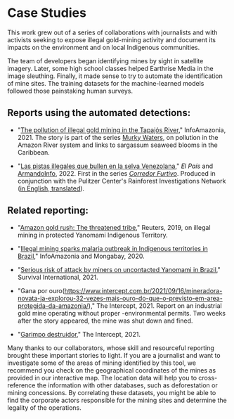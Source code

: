 # Case Studies

This work grew out of a series of collaborations with journalists and with activists seeking to expose illegal gold-mining activity and document its impacts on the environment and on local Indigenous communities.

The team of developers began identifying mines by sight in satellite imagery. Later, some high school classes helped Earthrise Media in the image sleuthing. Finally, it made sense to try to automate the identification of mine sites. The training datasets for the machine-learned models followed those painstaking human surveys.

## Reports using the automated detections:

- "[The pollution of illegal gold mining in the Tapajós River](https://infoamazonia.org/en/storymap/the-pollution-of-illegal-gold-mining-in-the-tapajos-river/)," InfoAmazonia, 2021. The story is part of the series [Murky Waters](https://infoamazonia.org/en/project/murky-waters/), on pollution in the Amazon River system and links to sargassum seaweed blooms in the Caribbean.

- "[Las pistas illegales que bullen en la selva Venezolana](https://elpais.com/internacional/2022-01-30/las-pistas-clandestinas-que-bullen-en-la-selva-venezolana.html)," *El País* and [ArmandoInfo](https://armando.info/la-mineria-ilegal-monto-sus-bases-aereas-en-la-selva/), 2022. First in the series *[Corredor Furtivo](https://armando.info/series/corredor-furtivo/)*. Produced in conjunction with the Pulitzer Center's Rainforest Investigations Network ([in English, translated](https://pulitzercenter.org/stories/illegal-mining-set-air-bases-jungle-spanish)).

## Related reporting:

- "[Amazon gold rush: The threatened tribe](https://www.reuters.com/graphics/BRAZIL-INDIGENOUS/MINING/rlgvdllonvo/index.html)," Reuters, 2019, on illegal mining in protected Yanomami Indigenous Territory.

- "[Illegal mining sparks malaria outbreak in Indigenous territories in Brazil](https://infoamazonia.org/en/2020/11/25/mineracao-ilegal-contribui-para-surto-de-malaria-em-terras-indigenas-no-para/)," InfoAmazonia and Mongabay, 2020.

- "[Serious risk of attack by miners on uncontacted Yanomami in Brazil](https://www.survivalinternational.org/news/12655)," Survival International, 2021.

- "Gana por ouro(https://www.intercept.com.br/2021/09/16/mineradora-novata-ja-explorou-32-vezes-mais-ouro-do-que-o-previsto-em-area-protegida-da-amazonia/)," The Intercept, 2021. Report on an industrial gold mine operating without proper -environmental permits. Two weeks after the story appeared, the mine was shut down and fined.

- "[Garimpo destruidor](https://www.intercept.com.br/2021/12/04/garimpo-ilegal-sai-cinza-para-amazonia/)," The Intercept, 2021.

Many thanks to our collaborators, whose skill and resourceful reporting brought these important stories to light. If you are a journalist and want to investigate some of the areas of mining identified by this tool, we recommend you check on the geographical coordinates of the mines as provided in our interactive map. The location data will help you to cross-reference the information with other databases, such as deforestation or mining concessions. By correlating these datasets, you might be able to find the corporate actors responsible for the mining sites and determine the legality of the operations. 